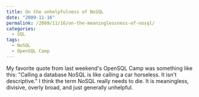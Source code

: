 ```yaml
---
title: On the unhelpfulness of NoSQL
date: "2009-11-16"
permalink: /2009/11/16/on-the-meaninglessness-of-nosql/
categories:
  - SQL
tags:
  - NoSQL
  - OpenSQL Camp
---
```

My favorite quote from last weekend's OpenSQL Camp was something like this: "Calling a database NoSQL is like calling a car horseless. It isn't descriptive." I think the term NoSQL really needs to die. It is meaningless, divisive, overly broad, and just generally unhelpful.
